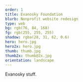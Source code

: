 ```yaml
---
order: 1
title: Evanosky Foundation
blurb: Nonprofit website redesign
type: web
bg: rgb(76, 84, 168)
fg: rgb(255, 255, 255)
shadow: rgba(28, 31, 62, 0.6)
hero: hero.jpg
hero2x: hero.jpg
thumb: thumb.jpg
thumb2x: thumb@2x.jpg
orientation: landscape
---
```


Evanosky stuff.